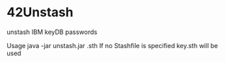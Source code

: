 42Unstash
=========
unstash IBM keyDB passwords

Usage
java -jar unstash.jar <stashfile>.sth
If no Stashfile is specified key.sth will be used

